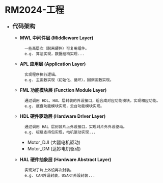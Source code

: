 # RM2024-工程

- <font size=4>**代码架构**</font>
    - **MWL 中间件层 (Middleware Layer)**

            一些高层次（脱离硬件）可复用组件。
            e.g. 算法实现，数据结构实现...

    - **APL 应用层 (Application Layer)**

            实现程序执行逻辑。  
            e.g. 主函数实现（初始化、循环），回调函数实现。

    - **FML 功能模块层 (Function Module Layer)**

            通过调用 HDL、HAL 层封装的外设接口，组合成对应功能模块，实现相应功能。   
            e.g. 底盘功能模块实现，云台功能模块实现。

    - **HDL 硬件驱动层 (Hardware Driver Layer)**

            通过调用 HAL 层封装片上外设接口，实现对片外外设驱动。  
            e.g. 板级支持包实现，电机驱动实现...
        - Motor_DJI (大疆电机驱动)
        - Motor_DM (达妙电机驱动)

    - **HAL 硬件抽象层 (Hardware Abstract Layer)**

            实现对于片上外设再次封装。  
            e.g. CAN外设封装，USART外设封装...